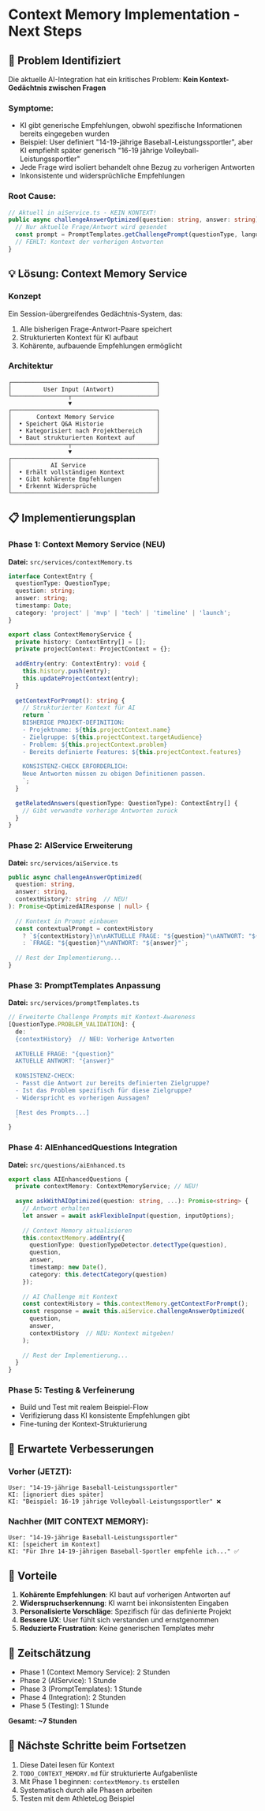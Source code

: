 # Context Memory Implementation - Next Steps

## 🔴 Problem Identifiziert

Die aktuelle AI-Integration hat ein kritisches Problem: **Kein Kontext-Gedächtnis zwischen Fragen**

### Symptome:
- KI gibt generische Empfehlungen, obwohl spezifische Informationen bereits eingegeben wurden
- Beispiel: User definiert "14-19-jährige Baseball-Leistungssportler", aber KI empfiehlt später generisch "16-19 jährige Volleyball-Leistungssportler"
- Jede Frage wird isoliert behandelt ohne Bezug zu vorherigen Antworten
- Inkonsistente und widersprüchliche Empfehlungen

### Root Cause:
```typescript
// Aktuell in aiService.ts - KEIN KONTEXT!
public async challengeAnswerOptimized(question: string, answer: string): Promise<OptimizedAIResponse | null> {
  // Nur aktuelle Frage/Antwort wird gesendet
  const prompt = PromptTemplates.getChallengePrompt(questionType, language, question, answer);
  // FEHLT: Kontext der vorherigen Antworten
}
```

## 💡 Lösung: Context Memory Service

### Konzept
Ein Session-übergreifendes Gedächtnis-System, das:
1. Alle bisherigen Frage-Antwort-Paare speichert
2. Strukturierten Kontext für KI aufbaut
3. Kohärente, aufbauende Empfehlungen ermöglicht

### Architektur
```
┌─────────────────────────────────────────┐
│         User Input (Antwort)            │
└────────────────┬────────────────────────┘
                 ▼
┌─────────────────────────────────────────┐
│       Context Memory Service            │
│  • Speichert Q&A Historie               │
│  • Kategorisiert nach Projektbereich    │
│  • Baut strukturierten Kontext auf      │
└────────────────┬────────────────────────┘
                 ▼
┌─────────────────────────────────────────┐
│           AI Service                    │
│  • Erhält vollständigen Kontext         │
│  • Gibt kohärente Empfehlungen          │
│  • Erkennt Widersprüche                 │
└─────────────────────────────────────────┘
```

## 📋 Implementierungsplan

### Phase 1: Context Memory Service (NEU)
**Datei:** `src/services/contextMemory.ts`

```typescript
interface ContextEntry {
  questionType: QuestionType;
  question: string;
  answer: string;
  timestamp: Date;
  category: 'project' | 'mvp' | 'tech' | 'timeline' | 'launch';
}

export class ContextMemoryService {
  private history: ContextEntry[] = [];
  private projectContext: ProjectContext = {};
  
  addEntry(entry: ContextEntry): void {
    this.history.push(entry);
    this.updateProjectContext(entry);
  }
  
  getContextForPrompt(): string {
    // Strukturierter Kontext für AI
    return `
    BISHERIGE PROJEKT-DEFINITION:
    - Projektname: ${this.projectContext.name}
    - Zielgruppe: ${this.projectContext.targetAudience}
    - Problem: ${this.projectContext.problem}
    - Bereits definierte Features: ${this.projectContext.features}
    
    KONSISTENZ-CHECK ERFORDERLICH:
    Neue Antworten müssen zu obigen Definitionen passen.
    `;
  }
  
  getRelatedAnswers(questionType: QuestionType): ContextEntry[] {
    // Gibt verwandte vorherige Antworten zurück
  }
}
```

### Phase 2: AIService Erweiterung
**Datei:** `src/services/aiService.ts`

```typescript
public async challengeAnswerOptimized(
  question: string, 
  answer: string,
  contextHistory?: string  // NEU!
): Promise<OptimizedAIResponse | null> {
  
  // Kontext in Prompt einbauen
  const contextualPrompt = contextHistory 
    ? `${contextHistory}\n\nAKTUELLE FRAGE: "${question}"\nANTWORT: "${answer}"`
    : `FRAGE: "${question}"\nANTWORT: "${answer}"`;
    
  // Rest der Implementierung...
}
```

### Phase 3: PromptTemplates Anpassung
**Datei:** `src/services/promptTemplates.ts`

```typescript
// Erweiterte Challenge Prompts mit Kontext-Awareness
[QuestionType.PROBLEM_VALIDATION]: {
  de: `
  {contextHistory}  // NEU: Vorherige Antworten
  
  AKTUELLE FRAGE: "{question}"
  AKTUELLE ANTWORT: "{answer}"
  
  KONSISTENZ-CHECK:
  - Passt die Antwort zur bereits definierten Zielgruppe?
  - Ist das Problem spezifisch für diese Zielgruppe?
  - Widerspricht es vorherigen Aussagen?
  
  [Rest des Prompts...]
  `
}
```

### Phase 4: AIEnhancedQuestions Integration
**Datei:** `src/questions/aiEnhanced.ts`

```typescript
export class AIEnhancedQuestions {
  private contextMemory: ContextMemoryService; // NEU!
  
  async askWithAIOptimized(question: string, ...): Promise<string> {
    // Antwort erhalten
    let answer = await askFlexibleInput(question, inputOptions);
    
    // Context Memory aktualisieren
    this.contextMemory.addEntry({
      questionType: QuestionTypeDetector.detectType(question),
      question,
      answer,
      timestamp: new Date(),
      category: this.detectCategory(question)
    });
    
    // AI Challenge mit Kontext
    const contextHistory = this.contextMemory.getContextForPrompt();
    const response = await this.aiService.challengeAnswerOptimized(
      question, 
      answer,
      contextHistory  // NEU: Kontext mitgeben!
    );
    
    // Rest der Implementierung...
  }
}
```

### Phase 5: Testing & Verfeinerung
- Build und Test mit realem Beispiel-Flow
- Verifizierung dass KI konsistente Empfehlungen gibt
- Fine-tuning der Kontext-Strukturierung

## 🎯 Erwartete Verbesserungen

### Vorher (JETZT):
```
User: "14-19-jährige Baseball-Leistungssportler"
KI: [ignoriert dies später]
KI: "Beispiel: 16-19 jährige Volleyball-Leistungssportler" ❌
```

### Nachher (MIT CONTEXT MEMORY):
```
User: "14-19-jährige Baseball-Leistungssportler"
KI: [speichert im Kontext]
KI: "Für Ihre 14-19-jährigen Baseball-Sportler empfehle ich..." ✅
```

## 🚀 Vorteile

1. **Kohärente Empfehlungen**: KI baut auf vorherigen Antworten auf
2. **Widerspruchserkennung**: KI warnt bei inkonsistenten Eingaben
3. **Personalisierte Vorschläge**: Spezifisch für das definierte Projekt
4. **Bessere UX**: User fühlt sich verstanden und ernstgenommen
5. **Reduzierte Frustration**: Keine generischen Templates mehr

## 📅 Zeitschätzung

- Phase 1 (Context Memory Service): 2 Stunden
- Phase 2 (AIService): 1 Stunde
- Phase 3 (PromptTemplates): 1 Stunde
- Phase 4 (Integration): 2 Stunden
- Phase 5 (Testing): 1 Stunde

**Gesamt: ~7 Stunden**

## 🔄 Nächste Schritte beim Fortsetzen

1. Diese Datei lesen für Kontext
2. `TODO_CONTEXT_MEMORY.md` für strukturierte Aufgabenliste
3. Mit Phase 1 beginnen: `contextMemory.ts` erstellen
4. Systematisch durch alle Phasen arbeiten
5. Testen mit dem AthleteLog Beispiel